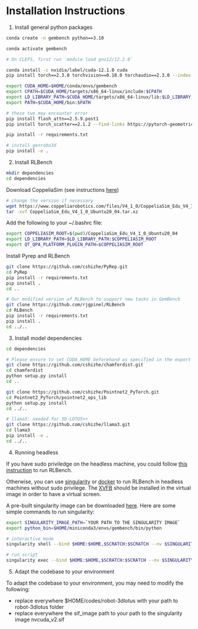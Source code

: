 # Installation Instructions

1. Install general python packages
```bash
conda create -n gembench python==3.10

conda activate gembench

# On CLEPS, first run `module load gnu12/12.2.0`

conda install -c nvidia/label/cuda-12.1.0 cuda
pip install torch==2.3.0 torchvision==0.18.0 torchaudio==2.3.0 --index-url https://download.pytorch.org/whl/cu121

export CUDA_HOME=$HOME/conda/envs/gembench
export CPATH=$CUDA_HOME/targets/x86_64-linux/include:$CPATH
export LD_LIBRARY_PATH=$CUDA_HOME/targets/x86_64-linux/lib:$LD_LIBRARY_PATH
export PATH=$CUDA_HOME/bin:$PATH

# these two may encounter error
pip install flash_attn==2.5.9.post1
pip install torch_scatter==2.1.2 --find-links https://pytorch-geometric.com/whl/torch-2.3.0%2Bcu121.html

pip install -r requirements.txt

# install genrobo3d
pip install -e .
```

2. Install RLBench
```bash
mkdir dependencies
cd dependencies
```

Download CoppeliaSim (see instructions [here](https://github.com/stepjam/PyRep?tab=readme-ov-file#install))
```bash
# change the version if necessary
wget https://www.coppeliarobotics.com/files/V4_1_0/CoppeliaSim_Edu_V4_1_0_Ubuntu20_04.tar.xz
tar -xvf CoppeliaSim_Edu_V4_1_0_Ubuntu20_04.tar.xz
```

Add the following to your ~/.bashrc file:
```bash
export COPPELIASIM_ROOT=$(pwd)/CoppeliaSim_Edu_V4_1_0_Ubuntu20_04
export LD_LIBRARY_PATH=$LD_LIBRARY_PATH:$COPPELIASIM_ROOT
export QT_QPA_PLATFORM_PLUGIN_PATH=$COPPELIASIM_ROOT
```

Install Pyrep and RLBench
```bash
git clone https://github.com/cshizhe/PyRep.git
cd PyRep
pip install -r requirements.txt
pip install .
cd ..

# Our modified version of RLBench to support new tasks in GemBench
git clone https://github.com/rjgpinel/RLBench
cd RLBench
pip install -r requirements.txt
pip install .
cd ../..
```

3. Install model dependencies

```bash
cd dependencies

# Please ensure to set CUDA_HOME beforehand as specified in the export const of the section 1
git clone https://github.com/cshizhe/chamferdist.git
cd chamferdist
python setup.py install
cd ..

git clone https://github.com/cshizhe/Pointnet2_PyTorch.git
cd Pointnet2_PyTorch/pointnet2_ops_lib
python setup.py install
cd ../..

# llama3: needed for 3D-LOTUS++
git clone https://github.com/cshizhe/llama3.git
cd llama3
pip install -e .
cd ../..
```

4. Running headless

If you have sudo priviledge on the headless machine, you could follow [this instruction](https://github.com/rjgpinel/RLBench?tab=readme-ov-file#running-headless) to run RLBench.

Otherwise, you can use [singularity](https://apptainer.org/docs/user/1.3/index.html) or [docker](https://docs.docker.com/) to run RLBench in headless machines without sudo privilege.
The [XVFB](https://manpages.ubuntu.com/manpages/xenial/man1/xvfb-run.1.html) should be installed in the virtual image in order to have a virtual screen.

A pre-built singularity image can be downloaded [here](https://www.dropbox.com/scl/fi/wnf27yd4pkeywjk2y3wd4/nvcuda_v2.sif?rlkey=7lpni7d9b6dwjj4wehldq8037&st=5steya0b&dl=0).
Here are some simple commands to run singularity:
```bash
export SINGULARITY_IMAGE_PATH=`YOUR PATH TO THE SINGULARITY IMAGE`
export python_bin=$HOME/miniconda3/envs/gembench/bin/python

# interactive mode
singularity shell --bind $HOME:$HOME,$SCRATCH:$SCRATCH --nv $SINGULARITY_IMAGE_PATH

# run script
singularity exec --bind $HOME:$HOME,$SCRATCH:$SCRATCH --nv $SINGULARITY_IMAGE_PATH xvfb-run -a ${python_bin} ...
```

5. Adapt the codebase to your environment

To adapt the codebase to your environment, you may need to modify the following:
- replace everywhere $HOME/codes/robot-3dlotus with your path to robot-3dlotus folder
- replace everywhere the sif_image path to your path to the singularity image nvcuda_v2.sif

